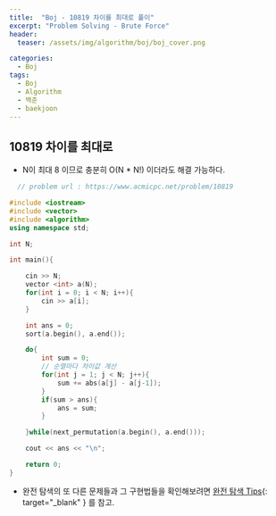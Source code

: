```yaml
---
title:  "Boj - 10819 차이를 최대로 풀이"
excerpt: "Problem Solving - Brute Force"
header:
  teaser: /assets/img/algorithm/boj/boj_cover.png

categories:
  - Boj
tags:
  - Boj
  - Algorithm
  - 백준
  - baekjoon
---
```

## 10819 차이를 최대로

- N이 최대 8 이므로 충분히 O(N * N!) 이더라도 해결 가능하다.

```cpp
  // problem url : https://www.acmicpc.net/problem/10819

#include <iostream>
#include <vector>
#include <algorithm>
using namespace std;

int N;

int main(){

    cin >> N;
    vector <int> a(N);
    for(int i = 0; i < N; i++){
        cin >> a[i];
    }

    int ans = 0;
    sort(a.begin(), a.end());

    do{
        int sum = 0;
        // 순열마다 차이값 계산
        for(int j = 1; j < N; j++){
            sum += abs(a[j] - a[j-1]);
        }
        if(sum > ans){
            ans = sum;
        }

    }while(next_permutation(a.begin(), a.end()));

    cout << ans << "\n";

    return 0;
}
```

- 완전 탐색의 또 다른 문제들과 그 구현법들을 확인해보려면 [완전 탐색 Tips](https://hyunjae-lee.github.io/problem%20solving/bruteforce/){: target="_blank" } 를 참고.

